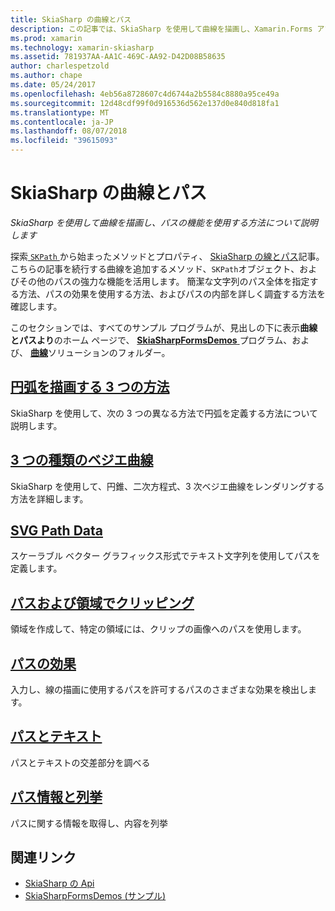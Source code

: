 ```yaml
---
title: SkiaSharp の曲線とパス
description: この記事では、SkiaSharp を使用して曲線を描画し、Xamarin.Forms アプリケーションでパスの機能を使用する方法について説明し、サンプル コードを示します。
ms.prod: xamarin
ms.technology: xamarin-skiasharp
ms.assetid: 781937AA-AA1C-469C-AA92-D42D08B58635
author: charlespetzold
ms.author: chape
ms.date: 05/24/2017
ms.openlocfilehash: 4eb56a8728607c4d6744a2b5584c8880a95ce49a
ms.sourcegitcommit: 12d48cdf99f0d916536d562e137d0e840d818fa1
ms.translationtype: MT
ms.contentlocale: ja-JP
ms.lasthandoff: 08/07/2018
ms.locfileid: "39615093"
---
```

# <a name="skiasharp-curves-and-paths"></a>SkiaSharp の曲線とパス

_SkiaSharp を使用して曲線を描画し、パスの機能を使用する方法について説明します_

探索[ `SKPath` ](https://developer.xamarin.com/api/type/SkiaSharp.SKPath/)から始まったメソッドとプロパティ、 [SkiaSharp の線とパス](~/xamarin-forms/user-interface/graphics/skiasharp/paths/index.md)記事。 こちらの記事を続行する曲線を追加するメソッド、`SKPath`オブジェクト、およびその他のパスの強力な機能を活用します。 簡潔な文字列のパス全体を指定する方法、パスの効果を使用する方法、およびパスの内部を詳しく調査する方法を確認します。

このセクションでは、すべてのサンプル プログラムが、見出しの下に表示**曲線とパスより**のホーム ページで、 [ **SkiaSharpFormsDemos** ](https://developer.xamarin.com/samples/xamarin-forms/SkiaSharpForms/Demos/)プログラム、および、 [**曲線**](https://github.com/xamarin/xamarin-forms-samples/tree/master/SkiaSharpForms/Demos/Demos/SkiaSharpFormsDemos/Curves)ソリューションのフォルダー。

## <a name="three-ways-to-draw-an-arcarcsmd"></a>[円弧を描画する 3 つの方法](arcs.md)

SkiaSharp を使用して、次の 3 つの異なる方法で円弧を定義する方法について説明します。

## <a name="three-types-of-bzier-curvesbeziersmd"></a>[3 つの種類のベジエ曲線](beziers.md)

SkiaSharp を使用して、円錐、二次方程式、3 次ベジエ曲線をレンダリングする方法を詳細します。

## <a name="svg-path-datapath-datamd"></a>[SVG Path Data](path-data.md)

スケーラブル ベクター グラフィックス形式でテキスト文字列を使用してパスを定義します。

## <a name="clipping-with-paths-and-regionsclippingmd"></a>[パスおよび領域でクリッピング](clipping.md)

領域を作成して、特定の領域には、クリップの画像へのパスを使用します。

## <a name="path-effectseffectsmd"></a>[パスの効果](effects.md)

入力し、線の描画に使用するパスを許可するパスのさまざまな効果を検出します。

## <a name="paths-and-texttext-pathsmd"></a>[パスとテキスト](text-paths.md)

パスとテキストの交差部分を調べる

## <a name="path-information-and-enumerationinformationmd"></a>[パス情報と列挙](information.md)

パスに関する情報を取得し、内容を列挙


## <a name="related-links"></a>関連リンク

- [SkiaSharp の Api](https://developer.xamarin.com/api/root/SkiaSharp/)
- [SkiaSharpFormsDemos (サンプル)](https://developer.xamarin.com/samples/xamarin-forms/SkiaSharpForms/Demos/)
